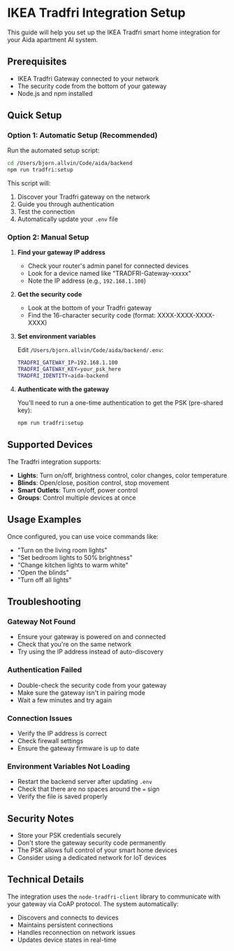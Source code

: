 # IKEA Tradfri Integration Setup

This guide will help you set up the IKEA Tradfri smart home integration for your Aida apartment AI system.

## Prerequisites

- IKEA Tradfri Gateway connected to your network
- The security code from the bottom of your gateway
- Node.js and npm installed

## Quick Setup

### Option 1: Automatic Setup (Recommended)

Run the automated setup script:

```bash
cd /Users/bjorn.allvin/Code/aida/backend
npm run tradfri:setup
```

This script will:
1. Discover your Tradfri gateway on the network
2. Guide you through authentication
3. Test the connection
4. Automatically update your `.env` file

### Option 2: Manual Setup

1. **Find your gateway IP address**
   - Check your router's admin panel for connected devices
   - Look for a device named like "TRADFRI-Gateway-xxxxx"
   - Note the IP address (e.g., `192.168.1.100`)

2. **Get the security code**
   - Look at the bottom of your Tradfri gateway
   - Find the 16-character security code (format: XXXX-XXXX-XXXX-XXXX)

3. **Set environment variables**
   
   Edit `/Users/bjorn.allvin/Code/aida/backend/.env`:
   ```bash
   TRADFRI_GATEWAY_IP=192.168.1.100
   TRADFRI_GATEWAY_KEY=your_psk_here
   TRADFRI_IDENTITY=aida-backend
   ```

4. **Authenticate with the gateway**
   
   You'll need to run a one-time authentication to get the PSK (pre-shared key):
   ```bash
   npm run tradfri:setup
   ```

## Supported Devices

The Tradfri integration supports:

- **Lights**: Turn on/off, brightness control, color changes, color temperature
- **Blinds**: Open/close, position control, stop movement
- **Smart Outlets**: Turn on/off, power control
- **Groups**: Control multiple devices at once

## Usage Examples

Once configured, you can use voice commands like:

- "Turn on the living room lights"
- "Set bedroom lights to 50% brightness"
- "Change kitchen lights to warm white"
- "Open the blinds"
- "Turn off all lights"

## Troubleshooting

### Gateway Not Found
- Ensure your gateway is powered on and connected
- Check that you're on the same network
- Try using the IP address instead of auto-discovery

### Authentication Failed
- Double-check the security code from your gateway
- Make sure the gateway isn't in pairing mode
- Wait a few minutes and try again

### Connection Issues
- Verify the IP address is correct
- Check firewall settings
- Ensure the gateway firmware is up to date

### Environment Variables Not Loading
- Restart the backend server after updating `.env`
- Check that there are no spaces around the `=` sign
- Verify the file is saved properly

## Security Notes

- Store your PSK credentials securely
- Don't store the gateway security code permanently
- The PSK allows full control of your smart home devices
- Consider using a dedicated network for IoT devices

## Technical Details

The integration uses the `node-tradfri-client` library to communicate with your gateway via CoAP protocol. The system automatically:

- Discovers and connects to devices
- Maintains persistent connections
- Handles reconnection on network issues
- Updates device states in real-time
